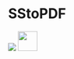 # SStoPDF

![]("https://gfycat.com/defenselessmediumacornbarnacle")
<img src="https://gfycat.com/defenselessmediumacornbarnacle" width="40" height="40" />
